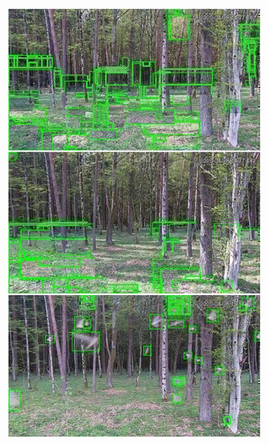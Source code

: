 ![20200428-140701-143706](in/20200428/20200428-140701-143706_0_.jpg)
![20200428-143711-150716](in/20200428/20200428-143711-150716_0_.jpg)
![20200428-150721-153726](in/20200428/20200428-150721-153726_0_.jpg)
